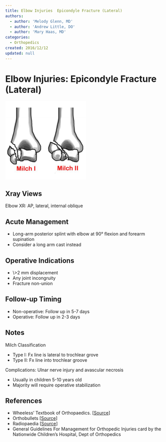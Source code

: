 ```yaml
---
title: Elbow Injuries  Epicondyle Fracture (Lateral)
authors:
  - author: 'Melody Glenn, MD'
  - author: 'Andrew Little, DO'
  - author: 'Mary Haas, MD'
categories:
  - Orthopedics
created: 2016/12/12
updated: null
---
```


# Elbow Injuries: Epicondyle Fracture (Lateral)

![Milch 1 vs Milch 2 fractures](media/condyle-fracture-lateral_image-1.png)

## Xray Views

Elbow XR: AP, lateral, internal oblique

## Acute Management

- Long-arm posterior splint with elbow at 90&deg; flexion and forearm supination
- Consider a long arm cast instead

## Operative Indications

- \\&gt;2 mm displacement
- Any joint incongruity
- Fracture non-union

## Follow-up Timing

- Non-operative: Follow up in 5-7 days
- Operative: Follow up in 2-3 days

## Notes

Milch Classification

- Type I: Fx line is lateral to trochlear grove
- Type II: Fx line into trochlear groove

Complications: Ulnar nerve injury and avascular necrosis

- Usually in children 5-10 years old
- Majority will require operative stabilization

## References

- Wheeless&rsquo; Textbook of Orthopaedics.  \[[Source](http://Wheelessonline.com)]
- Orthobullets  \[[Source](http://OrthoBullets.com)]
- Radiopaedia  \[[Source](http://Radiopaedia.org)]
- General Guidelines For Management for Orthopedic Injuries card by the Nationwide Children&rsquo;s Hospital, Dept of Orthopedics
